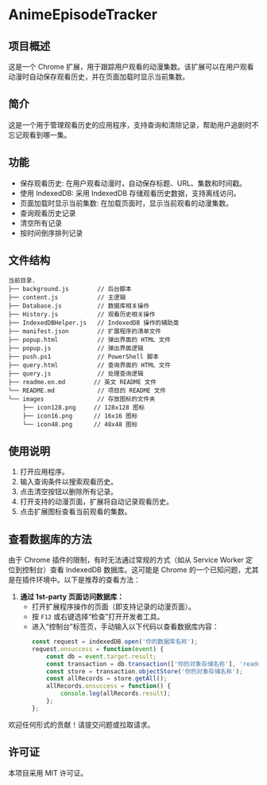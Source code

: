 # AnimeEpisodeTracker

## 项目概述
这是一个 Chrome 扩展，用于跟踪用户观看的动漫集数。该扩展可以在用户观看动漫时自动保存观看历史，并在页面加载时显示当前集数。

## 简介
这是一个用于管理观看历史的应用程序，支持查询和清除记录，帮助用户追剧时不忘记观看到哪一集。

## 功能
- 保存观看历史: 在用户观看动漫时，自动保存标题、URL、集数和时间戳。
- 使用 IndexedDB: 采用 IndexedDB 存储观看历史数据，支持离线访问。
- 页面加载时显示当前集数: 在加载页面时，显示当前观看的动漫集数。
- 查询观看历史记录
- 清空所有记录
- 按时间倒序排列记录

## 文件结构
```
当前目录.
├── background.js        // 后台脚本
├── content.js           // 主逻辑
├── Database.js          // 数据库相关操作
├── History.js           // 观看历史相关操作
├── IndexedDBHelper.js   // IndexedDB 操作的辅助类
├── manifest.json        // 扩展程序的清单文件
├── popup.html           // 弹出界面的 HTML 文件
├── popup.js             // 弹出界面逻辑
├── push.ps1             // PowerShell 脚本
├── query.html           // 查询界面的 HTML 文件
├── query.js             // 处理查询逻辑
├── readme.en.md        // 英文 README 文件
└── README.md            // 项目的 README 文件
└── images               // 存放图标的文件夹
    ├── icon128.png     // 128x128 图标
    ├── icon16.png      // 16x16 图标
    └── icon48.png      // 48x48 图标
```

## 使用说明
1. 打开应用程序。
2. 输入查询条件以搜索观看历史。
3. 点击清空按钮以删除所有记录。
4. 打开支持的动漫页面，扩展将自动记录观看历史。
5. 点击扩展图标查看当前观看的集数。

## 查看数据库的方法
由于 Chrome 插件的限制，有时无法通过常规的方式（如从 Service Worker 定位到控制台）查看 IndexedDB 数据库。这可能是 Chrome 的一个已知问题，尤其是在插件环境中。以下是推荐的查看方法：

1. **通过 1st-party 页面访问数据库：**
   - 打开扩展程序操作的页面（即支持记录的动漫页面）。
   - 按 `F12` 或右键选择“检查”打开开发者工具。
   - 进入“控制台”标签页，手动输入以下代码以查看数据库内容：
     ```javascript
     const request = indexedDB.open('你的数据库名称');
     request.onsuccess = function(event) {
         const db = event.target.result;
         const transaction = db.transaction(['你的对象存储名称'], 'readonly');
         const store = transaction.objectStore('你的对象存储名称');
         const allRecords = store.getAll();
         allRecords.onsuccess = function() {
             console.log(allRecords.result);
         };
     };
     ```

欢迎任何形式的贡献！请提交问题或拉取请求。

## 许可证
本项目采用 MIT 许可证。
